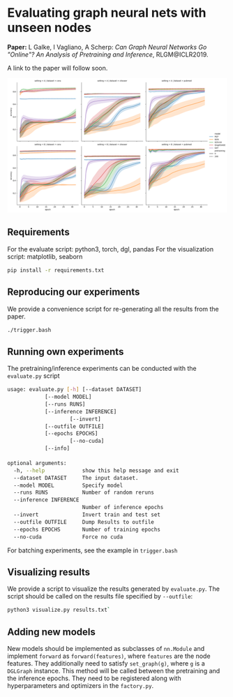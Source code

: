 # Evaluating graph neural nets with unseen nodes 

**Paper:** L Galke, I Vagliano, A Scherp: *Can Graph Neural Networks Go "Online"? An Analysis of Pretraining and Inference*, RLGM@ICLR2019.

A link to the paper will follow soon.

![Results figure from the paper](results.png)

## Requirements

For the evaluate script: python3, torch, dgl, pandas
For the visualization script: matplotlib, seaborn


```sh
pip install -r requirements.txt
```

## Reproducing our experiments

We provide a convenience script for re-generating all the results from the paper.

```sh
./trigger.bash
```

## Running own experiments

The pretraining/inference experiments can be conducted with the `evaluate.py` script

```sh
usage: evaluate.py [-h] [--dataset DATASET]
			[--model MODEL]
			[--runs RUNS]
			[--inference INFERENCE]
                   	[--invert]
			[--outfile OUTFILE]
			[--epochs EPOCHS]
                   	[--no-cuda]
			[--info]

optional arguments:
  -h, --help            show this help message and exit
  --dataset DATASET     The input dataset.
  --model MODEL         Specify model
  --runs RUNS           Number of random reruns
  --inference INFERENCE
                        Number of inference epochs
  --invert              Invert train and test set
  --outfile OUTFILE     Dump Results to outfile
  --epochs EPOCHS       Number of training epochs
  --no-cuda             Force no cuda
```

For batching experiments, see the example in `trigger.bash`

## Visualizing results

We provide a script to visualize the results generated by `evaluate.py`.
The script should be called on the results file specified by `--outfile`:

```sh
python3 visualize.py results.txt`
```

## Adding new models

New models should be implemented as subclasses of `nn.Module` and implement
`forward` as `forward(features)`, where `features` are the node features. They
additionally need to satisfy `set_graph(g)`, where `g` is a `DGLGraph`
instance.  This method will be called between the pretraining and the inference
epochs.  They need to be registered along with hyperparameters and optimizers
in the `factory.py`.
